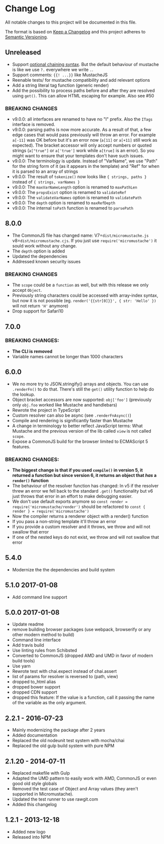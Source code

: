 # Change Log
All notable changes to this project will be documented in this file.

The format is based on [Keep a Changelog](http://keepachangelog.com/)
and this project adheres to [Semantic Versioning](http://semver.org/).

## Unreleased

- Support [optional chaining syntax](https://github.com/tc39/proposal-optional-chaining). But the default behaviour of mustache is like we use `?.` everywhere we write `.`.
- Support comments: `{{! ...}}` like MustacheJS
- Reenable tests/ for mustache compatibility and add relevant options
- Add a string literal tag function (generic render)
- Add the possibility to process paths before and after they are resolved using `get()`. This can allow HTML escaping for example. Also see #50

### BREAKING CHANGES

- v9.0.0: all interfaces are renamed to have no "I" prefix. Also the `ITags` interface is removed.
- v9.0.0: parsing paths is now more accurate. As a result of that, a few edge cases that would pass previously will throw an error. For example `a[-11]` was OK before but it's an error now (`a[11]` or `a[+11]` still work as expected). The bracket accessor will only accept numbers or quoted strings (`a["true"]` or `a['true']` work while `a[true]` is an error). So you might want to ensure that your templates don't have such issues.
- v9.0.0: The terminology is update. Instead of "VarName", we use "Path" for the string form of it (as it appears in the template) and "Ref" for when it is parsed to an array of strings
- v9.0.0: The result of `tokenize()` now looks like `{ strings, paths }` instead of `{ strings, varNames }`
- v9.0.0: The `maxVarNameLength` option is renamed to `maxPathLen`
- v9.0.0: The `propsExist` option is renamed to `validateRef`
- v9.0.0: The `validateVarNames` option is renamed to `validatePath`
- v9.0.0: The `depth` option is renamed to `maxRefDepth`
- v9.0.0: The internal `toPath` function is renamed to `parsePath`

## 8.0.0

- The CommonJS file has changed name: V7=`dist/micromustache.js` v8=`dist/micromustache.cjs`. If you just use `require('micromustache')` it sould work without any change.
- The `depth` option is added
- Updated the dependencies
- Addressed known security issues

### BREAKING CHANGES

- The `scope` could be a `function` as well, but with this release we only accept `Object`.
- Previously string characters could be accessed with array-index syntax, but now it is not possible (eg. `render('{{str[0]}}', { str: 'Hello' })` will not return `'H'` anymore)
- Drop support for Safari10

## 7.0.0

### BREAKING CHANGES:

- **The CLI is removed**
- Variable names cannot be longer than 1000 characters

## 6.0.0

- We no more try to JSON.stringify() arrays and objects. You can use `.renderFn()` to do that. There's still the `get()` utility function to help do the lookup.
- Object bracket accessors are now supported: `obj['foo']` (previously only `obj.foo` worked like Mustache and handlebars)
- Rewrote the project in TypeScript
- Custom resolver can also be async (see `.renderFnAsync()`)
- Compile and rendering is significantly faster than Mustache
- A change in terminology to better reflect JavaScript terms: What Mustache and the previous version of the lib called `view` is not called `scope`.
- Expose a CommonJS build for the browser limited to ECMAScript 5 features.

### BREAKING CHANGES:
- **The biggest change is that if you used `compile()` in version 5, it returned a function but since version 6, it returns an object that _has_ a `render()` function**
- The behaviour of the resolver function has changed: In v5 if the resolver threw an error we fell back to the standard `.get()` functionality but v6 just throws that error in an effort to make debugging easier.
- We don't use default exports anymore so `const render = require('micromustache/render')`
  should be refactored to `const { render } = require('micromustache')`
- Now the compiler returns a renderer object with a render() function
- If you pass a non-string template it'll throw an error
- If you provide a custom resolver and it throws, we throw and will not swallow that error
- If one of the nested keys do not exist, we throw and will not swallow that error

## 5.4.0
- Modernize the the dependencies and build system

## 5.1.0 2017-01-08
- Add command line support

## 5.0.0 2017-01-08
- Update readme
- remove building browser packages (use webpack, browserify or any other modern method to build)
- Command line interface
- Add travis build
- Use linting rules from Schibsted
- Converted to CommonJS (dropped AMD and UMD in favor of modern build tools)
- Use yarn
- Rewrote test with chai.expect instead of chai.assert
- list of params for resolver is reversed to (path, view)
- dropped to_html alias
- dropped bower support
- dropped CDN support
- dropped this feature: If the value is a function, call it passing the name of the variable as the only argument.

## 2.2.1 - 2016-07-23

- Mainly modernizing the package after 2 years
- Added documentation
- Replaced the old nodeunit test system with mocha/chai
- Replaced the old gulp build system with pure NPM

## 2.1.20 - 2014-07-11

- Replaced makefile with Gulp
- Adapted the UMD pattern to easily work with AMD, CommonJS or even good old style globals
- Removed the test case of Object and Array values (they aren't supported in Micromustache).
- Updated the test runner to use rawgit.com
- Added this changelog

## 1.2.1 - 2013-12-18

- Added new logo
- Released into NPM
